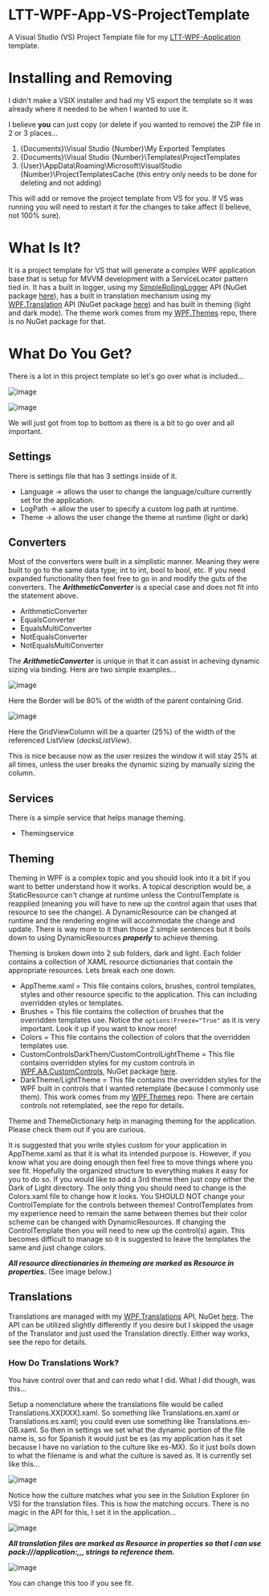 # LTT-WPF-App-VS-ProjectTemplate
A Visual Studio (VS) Project Template file for my [LTT-WPF-Application](https://github.com/AaronAmberman/LTT-WPF-Application) template.

# Installing and Removing
I didn't make a VSIX installer and had my VS export the template so it was already where it needed to be when I wanted to use it. 

I believe **you** can just copy (or delete if you wanted to remove) the ZIP file in 2 or 3 places...

1. {Documents}\Visual Studio {Number}\My Exported Templates
2. {Documents}\Visual Studio {Number}\Templates\ProjectTemplates
3. {User}\AppData\Roaming\Microsoft\VisualStudio {Number}\ProjectTemplatesCache (this entry only needs to be done for deleting and not adding)

This will add or remove the project template from VS for you. If VS was running you will need to restart it for the changes to take affect (I believe, not 100% sure).

# What Is It?
It is a project template for VS that will generate a complex WPF application base that is setup for MVVM development with a ServiceLocator pattern tied in. It has a built in logger, using my [SimpleRollingLogger](https://github.com/AaronAmberman/SimpleRollingLogger) API (NuGet package [here](https://www.nuget.org/packages/SimpleRollingLogger/)), has a built in translation mechanism using my [WPF.Translation](https://github.com/AaronAmberman/WPF.Translations) API (NuGet package [here](https://www.nuget.org/packages/WPF.Translations/)) and has built in theming (light and dark mode). The theme work comes from my [WPF.Themes](https://github.com/AaronAmberman/WPF.Themes) repo, there is no NuGet package for that.

# What Do You Get?
There is a lot in this project template so let's go over what is included...

![image](https://github.com/AaronAmberman/LTT-WPF-App-VS-ProjectTemplate/assets/23512394/48e840f2-1d44-4f3b-a9d0-97ec01a061f4)

![image](https://github.com/AaronAmberman/LTT-WPF-App-VS-ProjectTemplate/assets/23512394/37b15ca2-8140-4ab7-9642-72d73eea6c27)

We will just got from top to bottom as there is a bit to go over and all important.

## Settings
There is settings file that has 3 settings inside of it.
- Language -> allows the user to change the language/culture currently set for the application.
- LogPath -> allow the user to specify a custom log path at runtime.
- Theme -> allows the user change the theme at runtime (light or dark)

## Converters
Most of the converters were built in a simplistic manner. Meaning they were built to go to the same data type; int to int, bool to bool, etc. If you need expanded functionality then feel free to go in and modify the guts of the converters. The ***ArithmeticConverter*** is a special case and does not fit into the statement above.
- ArithmeticConverter
- EqualsConverter
- EqualsMultiConverter
- NotEqualsConverter
- NotEqualsMultiConverter

The ***ArithmeticConverter*** is unique in that it can assist in acheving dynamic sizing via binding. Here are two simple examples...

![image](https://github.com/AaronAmberman/LTT-WPF-App-VS-ProjectTemplate/assets/23512394/10b27a9b-ad8c-49d1-a875-77057644b691)

Here the Border will be 80% of the width of the parent containing Grid.

![image](https://github.com/AaronAmberman/LTT-WPF-App-VS-ProjectTemplate/assets/23512394/60cd9a1f-e3eb-44a3-85e3-e4d81d00f0a7)

Here the GridViewColumn will be a quarter (25%) of the width of the referenced ListView (*decksListView*).

This is nice because now as the user resizes the window it will stay 25% at all times, unless the user breaks the dynamic sizing by manually sizing the column.

## Services
There is a simple service that helps manage theming.
- Themingservice

## Theming
Theming in WPF is a complex topic and you should look into it a bit if you want to better understand how it works. A topical description would be, a StaticResource can't change at runtime unless the ControlTemplate is reapplied (meaning you will have to new up the control again that uses that resource to see the change). A DynamicResource can be changed at runtime and the rendering engine will accommodate the change and update. There is way more to it than those 2 simple sentences but it boils down to using DynamicResources ***properly*** to achieve theming.

Theming is broken down into 2 sub folders, dark and light. Each folder contains a collection of XAML resource dictionaries that contain the appropriate resources. Lets break each one down.

- AppTheme.xaml = This file contains colors, brushes, control templates, styles and other resource specific to the application. This can including overridden styles or templates.
- Brushes = This file contains the collection of brushes that the overridden templates use. Notice the ```options:Freeze="True"``` as it is very important. Look it up if you want to know more!
- Colors = This file contains the collection of colors that the overridden templates use.
- CustomControlsDarkThem/CustomControlLightTheme = This file contains overridden styles for my custom controls in [WPF.AA.CustomControls](https://github.com/AaronAmberman/WPF.AA.CustomControls), NuGet package [here](https://www.nuget.org/packages/WPF.AA.CustomControls/).
- DarkTheme/LightTheme = This file contains the overridden styles for the WPF built in controls that I wanted retemplate (because I commonly use them). This work comes from my [WPF.Themes](https://github.com/AaronAmberman/WPF.Themes) repo. There are certain controls not retemplated, see the repo for details.

Theme and ThemeDictionary help in managing theming for the application. Please check them out if you are curious.

It is suggested that you write styles custom for your application in AppTheme.xaml as that it is what its intended purpose is. However, if you know what you are doing enough then feel free to move things where you see fit. Hopefully the organized structure to everything makes it easy for you to do so. If you would like to add a 3rd theme then just copy either the Dark of Light directory. The only thing you should need to change is the Colors.xaml file to change how it looks. You SHOULD NOT change your ControlTemplate for the controls between themes! ControlTemplates from my experience need to remain the same between themes but their color scheme can be changed with DynamicResources. If changing the ControlTemplate then you will need to new up the control(s) again. This becomes difficult to manage so it is suggested to leave the templates the same and just change colors.

***All resource directionaries in themeing are marked as Resource in properties.*** (See image below.)

## Translations
Translations are managed with my [WPF.Translations](https://github.com/AaronAmberman/WPF.Translations) API, NuGet [here](https://www.nuget.org/packages/WPF.Translations/). The API can be utilized slightly differently if you desire but I skipped the usage of the Translator and just used the Translation directly. Either way works, see the repo for details.

### How Do Translations Work?
You have control over that and can redo what I did. What I did though, was this...

Setup a nomenclature where the translations file would be called Translations.XX[XXX].xaml. So something like Translations.en.xaml or Translations.es.xaml; you could even use something like Translations.en-GB.xaml. So then in settings we set what the dynamic portion of the file name is, so for Spanish it would just be es (as my application has it set because I have no variation to the culture like es-MX). So it just boils down to what the filename is and what the culture is saved as. It is currently set like this...

![image](https://github.com/AaronAmberman/LTT-WPF-App-VS-ProjectTemplate/assets/23512394/69063b5c-8b00-4144-9f1e-236a821ee433)

Notice how the culture matches what you see in the Solution Explorer (in VS) for the translation files. This is how the matching occurs. There is no magic in the API for this, I set it in the application...

![image](https://github.com/AaronAmberman/LTT-WPF-App-VS-ProjectTemplate/assets/23512394/23d517c0-f377-40d6-8a5a-5f43ba8db5a5)

***All translation files are marked as Resource in properties so that I can use pack:///application:,,, strings to reference them.***

![image](https://github.com/AaronAmberman/LTT-WPF-App-VS-ProjectTemplate/assets/23512394/e86cbed4-52ac-46d3-90ff-d4bb95b02f9e)

You can change this too if you see fit.
